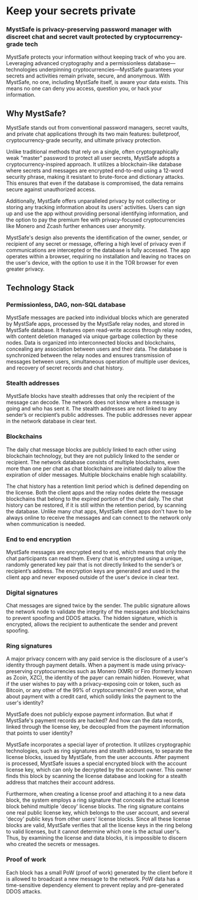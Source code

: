 # Keep your secrets private
### MystSafe is privacy-preserving password manager with discreet chat and secret vault protected by cryptocurrency-grade tech

MystSafe protects your information without keeping track of who you are. Leveraging advanced cryptography and a permissionless database—technologies underpinning cryptocurrencies—MystSafe guarantees your secrets and activities remain private, secure, and anonymous. With MystSafe, no one, including MystSafe itself, is aware your data exists. This means no one can deny you access, question you, or hack your information.

## Why MystSafe?
MystSafe stands out from conventional password managers, secret vaults, and private chat applications through its two main features: bulletproof, cryptocurrency-grade security, and ultimate privacy protection. 

Unlike traditional methods that rely on a single, often cryptographically weak "master" password to protect all user secrets, MystSafe adopts a cryptocurrency-inspired approach. It utilizes a blockchain-like database where secrets and messages are encrypted end-to-end using a 12-word security phrase, making it resistant to brute-force and dictionary attacks. This ensures that even if the database is compromised, the data remains secure against unauthorized access. 

Additionally, MystSafe offers unparalleled privacy by not collecting or storing any tracking information about its users' activities. Users can sign up and use the app without providing personal identifying information, and the option to pay the premium fee with privacy-focused cryptocurrencies like Monero and Zcash further enhances user anonymity. 

MystSafe's design also prevents the identification of the owner, sender, or recipient of any secret or message, offering a high level of privacy even if communications are intercepted or the database is fully accessed. The app operates within a browser, requiring no installation and leaving no traces on the user's device, with the option to use it in the TOR browser for even greater privacy.

## Technology Stack
### Permissionless, DAG, non-SQL database
MystSafe messages are packed into individual blocks which are generated by MystSafe apps, processed by the MystSafe relay nodes, and stored in MystSafe database. It features open read-write access through relay nodes, with content deletion managed via unique garbage collection by these nodes. Data is organized into interconnected blocks and blockchains, concealing any association between users and their data. The database is synchronized between the relay nodes and ensures transmission of messages between users, simultaneous operation of multiple user devices, and recovery of secret records and chat history.

### Stealth addresses
MystSafe blocks have stealth addresses that only the recipient of the message can decode. The network does not know where a message is going and who has sent it. The stealth addresses are not linked to any sender’s or recipient’s public addresses. The public addresses never appear in the network database in clear text.

### Blockchains
The daily chat message blocks are publicly linked to each other using blockchain technology, but they are not publicly linked to the sender or recipient. The network database consists of multiple blockchains, even more than one per chat as chat blockchains are initiated daily to allow the expiration of older messages. Multiple blockchains enable high scalability.

The chat history has a retention limit period which is defined depending on the license. Both the client apps and the relay nodes delete the message blockchains that belong to the expired portion of the chat daily. The chat history can be restored, if it is still within the retention period, by scanning the database. Unlike many chat apps, MystSafe client apps don't have to be always online to receive the messages and can connect to the network only when communication is needed.

### End to end encryption 
MystSafe messages are encrypted end to end, which means that only the chat participants can read them. Every chat is encrypted using a unique, randomly generated key pair that is not directly linked to the sender’s or recipient’s address. The encryption keys are generated and used in the client app and never exposed outside of the user's device in clear text. 

### Digital signatures
Chat messages are signed twice by the sender. The public signature allows the network node to validate the integrity of the messages and blockchains to prevent spoofing and DDOS attacks. The hidden signature, which is encrypted, allows the recipient to authenticate the sender and prevent spoofing.

### Ring signatures
A major privacy concern with any paid service is the disclosure of a user's identity through payment details. When a payment is made using privacy-preserving cryptocurrencies such as Monero (XMR) or Firo (formerly known as Zcoin, XZC), the identity of the payer can remain hidden. However, what if the user wishes to pay with a privacy-exposing coin or token, such as Bitcoin, or any other of the 99% of cryptocurrencies? Or even worse, what about payment with a credit card, which solidly links the payment to the user's identity?

MystSafe does not publicly expose payment information. But what if MystSafe's payment records are hacked? And how can the data records, linked through the license key, be decoupled from the payment information that points to user identity?

MystSafe incorporates a special layer of protection. It utilizes cryptographic technologies, such as ring signatures and stealth addresses, to separate the license blocks, issued by MystSafe, from the user accounts. After payment is processed, MystSafe issues a special encrypted block with the account license key, which can only be decrypted by the account owner. This owner finds this block by scanning the license database and looking for a stealth address that matches their account address.

Furthermore, when creating a license proof and attaching it to a new data block, the system employs a ring signature that conceals the actual license block behind multiple 'decoy' license blocks. The ring signature contains one real public license key, which belongs to the user account, and several 'decoy' public keys from other users' license blocks. Since all these license blocks are valid, MystSafe verifies that all the license keys in the ring belong to valid licenses, but it cannot determine which one is the actual user's. Thus, by examining the license and data blocks, it is impossible to discern who created the secrets or messages.

### Proof of work
Each block has a small PoW (proof of work) generated by the client before it is allowed to broadcast a new message to the network. PoW data has a time-sensitive dependency element to prevent replay and pre-generated DDOS attacks. 
